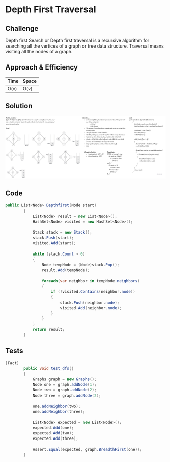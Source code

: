 # Depth First Traversal

## Challenge
Depth first Search or Depth first traversal is a recursive algorithm for searching all the vertices of a graph or tree data structure. Traversal means visiting all the nodes of a graph.

## Approach & Efficiency

Time | Space
--- | ---
O(v) | O(v)

## Solution

![White Board to DFS Graph Problem](./img/DFS.jpg)

## Code


```C#
public List<Node> Depthfirst(Node start)
        {
            List<Node> result = new List<Node>();
            HashSet<Node> visited = new HashSet<Node>();

            Stack stack = new Stack();
            stack.Push(start);
            visited.Add(start);

            while (stack.Count > 0)
            {
                Node tempNode = (Node)stack.Pop();
                result.Add(tempNode);

                foreach(var neighbor in tempNode.neighbors)
                {
                    if (!visited.Contains(neighbor.node))
                    {
                        stack.Push(neighbor.node);
                        visited.Add(neighbor.node);
                    }
                }
            }
            return result;
        }
```

## Tests

```C#
[Fact]
        public void test_dfs()
        {
            Graphs graph = new Graphs();
            Node one = graph.addNode(1);
            Node two = graph.addNode(2);
            Node three = graph.addNode(2);

            one.addNeighbor(two);
            one.addNeighbor(three);

            List<Node> expected = new List<Node>();
            expected.Add(one);
            expected.Add(two);
            expected.Add(three);

            Assert.Equal(expected, graph.BreadthFirst(one));
        }
```


